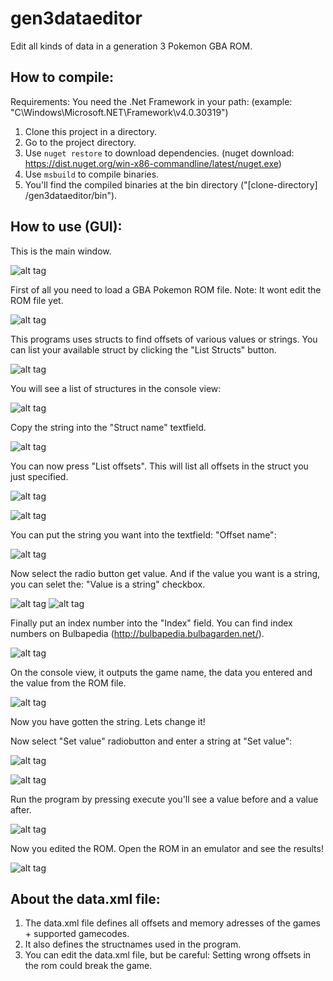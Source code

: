# gen3dataeditor

Edit all kinds of data in a generation 3 Pokemon GBA ROM.

## How to compile:


Requirements: You need the .Net Framework in your path: (example: "C\Windows\Microsoft.NET\Framework\v4.0.30319")


1. Clone this project in a directory.
2. Go to the project directory.
3. Use ```nuget restore``` to download dependencies. (nuget download: https://dist.nuget.org/win-x86-commandline/latest/nuget.exe)
4. Use ```msbuild``` to compile binaries.
5. You'll find the compiled binaries at the bin directory ("[clone-directory] /gen3dataeditor/bin").

## How to use (GUI):
        
        
This is the main window.

![alt tag](http://i.imgur.com/ZEJ9BdF.png)
        
First of all you need to load a GBA Pokemon ROM file.
Note: It wont edit the ROM file yet.
        
![alt tag](http://i.imgur.com/p4ROIAQ.png)
        
This programs uses structs to find offsets of various values or strings. You can list your available struct
by clicking the "List Structs" button.
        
![alt tag](http://i.imgur.com/wYCHk7v.png)
        
You will see a list of structures in the console view:
        
![alt tag](http://i.imgur.com/BlTjRGr.png)
        
Copy the string into the "Struct name" textfield.
        
![alt tag](http://i.imgur.com/y053H8a.png)
        
You can now press "List offsets". This will list all offsets in the struct you just specified.
        
![alt tag](http://i.imgur.com/s6mJ3Zl.png)
        
![alt tag](http://i.imgur.com/Op8WTXF.png)
        
You can put the string you want into the textfield: "Offset name":
        
![alt tag](http://imgur.com/Gc2jVUP.png)
        
Now select the radio button get value. And if the value you want is a string, you can selet
the: "Value is a string" checkbox.
        
![alt tag](http://imgur.com/ALUb2d5.png)
![alt tag](http://imgur.com/OmKLK2a.png)
        
Finally put an index number into the "Index" field. You can find index numbers on Bulbapedia                 (http://bulbapedia.bulbagarden.net/).
        
![alt tag](http://imgur.com/FJfJo66.png)
        
On the console view, it outputs the game name, the data you entered and the value 
from the ROM file.
        
![alt tag](http://imgur.com/LuhCkja.png)
        
Now you have gotten the string. Lets change it!
        
Now select "Set value" radiobutton and enter a string at "Set value":
        
![alt tag](http://imgur.com/Wfz7RFy.png)
        
![alt tag](http://imgur.com/23gr2qk.png)
        
        
Run the program by pressing execute you'll see a value before and a value after.
        
![alt tag](http://imgur.com/XKeDZVi.png)
        
        
Now you edited the ROM. Open the ROM in an emulator and see the results!
        
![alt tag](http://i.imgur.com/bEAL7Sr.png)
        
        
        
        
        
        

 
  

    
## About the data.xml file:
  
1. The data.xml file defines all offsets and memory adresses of the games + supported gamecodes.
2. It also defines the structnames used in the program.
3. You can edit the data.xml file, but be careful: Setting wrong offsets in the rom could break the game.
    
    
    
